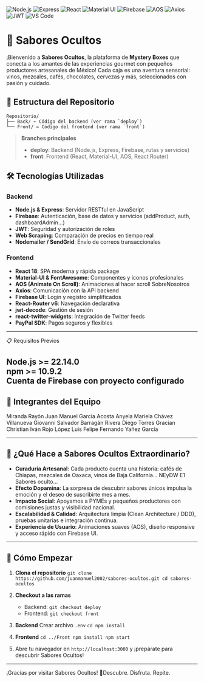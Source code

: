 <!-- Badges de Tecnologías (copia y pega individualmente donde las necesites) -->

![Node.js](https://img.shields.io/badge/Node.js-339933?logo=node.js&logoColor=white)
![Express](https://img.shields.io/badge/Express-404D59?logo=express&logoColor=white)
![React](https://img.shields.io/badge/React-20232A?logo=react&logoColor=61DAFB)
![Material UI](https://img.shields.io/badge/Material%20UI-0081CB?logo=mui&logoColor=white)
![Firebase](https://img.shields.io/badge/Firebase-FFCA28?logo=firebase&logoColor=black)
![AOS](https://img.shields.io/badge/AOS-ED2E7E?logo=&logoColor=white)
![Axios](https://img.shields.io/badge/Axios-5A29E4?logo=axios&logoColor=white)
![JWT](https://img.shields.io/badge/JWT-000000?logo=JSON%20web%20tokens&logoColor=white)
![VS Code](https://img.shields.io/badge/VS%20Code-007ACC?logo=visual-studio-code&logoColor=white)



# 🚀 Sabores Ocultos
¡Bienvenido a **Sabores Ocultos**, la plataforma de **Mystery Boxes** que conecta a los amantes de las experiencias gourmet con pequeños productores artesanales de México! Cada caja es una aventura sensorial: vinos, mezcales, cafés, chocolates, cervezas y más, seleccionados con pasión y cuidado.

## 📂 Estructura del Repositorio  
```text
Repositorio/
├── Back/ ← Código del backend (ver rama `deploy`)
└── Front/ ← Código del frontend (ver rama `front`)
```

> **Branches principales**
> - **deploy**: Backend (Node.js, Express, Firebase, rutas y servicios)
> - **front**: Frontend (React, Material-UI, AOS, React Router)

## 🛠️ Tecnologías Utilizadas

### Backend

- **Node.js & Express**: Servidor RESTful en JavaScript
- **Firebase**: Autenticación, base de datos y servicios (addProduct, auth, dashboardAdmin…)
- **JWT**: Seguridad y autorización de roles
- **Web Scraping**: Comparación de precios en tiempo real
- **Nodemailer / SendGrid**: Envío de correos transaccionales
    

### Frontend

- **React 18**: SPA moderna y rápida package    
- **Material-UI & FontAwesome**: Componentes y iconos profesionales
- **AOS (Animate On Scroll)**: Animaciones al hacer scroll SobreNosotros
- **Axios**: Comunicación con la API backend
- **Firebase UI**: Login y registro simplificados
- **React-Router v6**: Navegación declarativa
- **jwt-decode**: Gestión de sesión
- **react-twitter-widgets**: Integración de Twitter feeds
- **PayPal SDK**: Pagos seguros y flexibles
    
---
📋 Requisitos Previos

Node.js >= 22.14.0  
npm >= 10.9.2  
Cuenta de Firebase con proyecto configurado  
---

## 👥 Integrantes del Equipo

Miranda Rayón Juan Manuel
García Acosta Anyela Mariela
Chávez Villanueva Giovanni Salvador
Barragán Rivera Diego
Torres Gracian Christian Iván
Rojo López Luis Felipe
Fernando Yañez García

---

## 🌟 ¿Qué Hace a Sabores Ocultos Extraordinario?

- **Curaduría Artesanal**: Cada producto cuenta una historia: cafés de Chiapas, mezcales de Oaxaca, vinos de Baja California… NEyDW E1 Sabores oculto…
- **Efecto Dopamina**: La sorpresa de descubrir sabores únicos impulsa la emoción y el deseo de suscribirte mes a mes.
- **Impacto Social**: Apoyamos a PYMEs y pequeños productores con comisiones justas y visibilidad nacional.
- **Escalabilidad & Calidad**: Arquitectura limpia (Clean Architecture / DDD), pruebas unitarias e integración continua.
- **Experiencia de Usuario**: Animaciones suaves (AOS), diseño responsive y acceso rápido con Firebase UI.
  
---

## 🚀 Cómo Empezar
1. **Clona el repositorio**
  `git clone https://github.com/juanmanuel2002/sabores-ocultos.git cd sabores-ocultos`

3. **Checkout a las ramas**    
    - Backend: `git checkout deploy`
    - Frontend: `git checkout front`
        
4. **Backend**
    Crear archivo `.env`
    `cd npm install`
    
6. **Frontend**
    `cd ../Front npm install npm start`
  
7. Abre tu navegador en `http://localhost:3000` y ¡prepárate para descubrir Sabores Ocultos!
   
---
¡Gracias por visitar Sabores Ocultos! 🎉Descubre. Disfruta. Repite.
